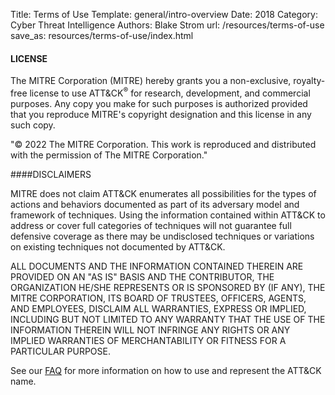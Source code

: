 Title: Terms of Use
Template: general/intro-overview
Date: 2018
Category: Cyber Threat Intelligence
Authors: Blake Strom
url: /resources/terms-of-use
save_as: resources/terms-of-use/index.html

#### LICENSE
 
 The MITRE Corporation (MITRE) hereby grants you a non-exclusive, royalty-free license to use ATT&CK<sup>&reg;</sup> for research, development, and commercial purposes. Any copy you make for such purposes is authorized provided that you reproduce MITRE's copyright designation and this license in any such copy.

"&copy; 2022 The MITRE Corporation. This work is reproduced and distributed with the permission of The MITRE Corporation."
    
####DISCLAIMERS

 MITRE does not claim ATT&CK enumerates all possibilities for the types of actions and behaviors documented as part of its adversary model and framework of techniques. Using the information contained within ATT&CK to address or cover full categories of techniques will not guarantee full defensive coverage as there may be undisclosed techniques or variations on existing techniques not documented by ATT&CK.

 ALL DOCUMENTS AND THE INFORMATION CONTAINED THEREIN ARE PROVIDED ON AN "AS IS" BASIS AND THE CONTRIBUTOR, THE ORGANIZATION HE/SHE REPRESENTS OR IS SPONSORED BY (IF ANY), THE MITRE CORPORATION, ITS BOARD OF TRUSTEES, OFFICERS, AGENTS, AND EMPLOYEES, DISCLAIM ALL WARRANTIES, EXPRESS OR IMPLIED, INCLUDING BUT NOT LIMITED TO ANY WARRANTY THAT THE USE OF THE INFORMATION THEREIN WILL NOT INFRINGE ANY RIGHTS OR ANY IMPLIED WARRANTIES OF MERCHANTABILITY OR FITNESS FOR A PARTICULAR PURPOSE.

 See our [FAQ](/resources/faq) for more information on how to use and represent the ATT&CK name.
